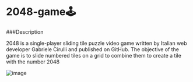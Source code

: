 # 2048-game🕹️

###Description

2048 is a single-player sliding tile puzzle video game written by Italian web developer Gabriele Cirulli and published on GitHub. The objective of the game is to slide numbered tiles on a grid to combine them to create a tile with the number 2048

![image](https://user-images.githubusercontent.com/100792272/235116977-a162c8c1-93ae-4a06-a4b0-0e9299ae5a72.png)
